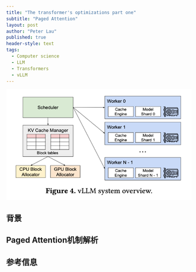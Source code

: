 ```yaml
---
title: "The transformer's optimizations part one"
subtitle: "Paged Attention"
layout: post
author: "Peter Lau"
published: true
header-style: text
tags:
  - Computer science
  - LLM
  - Transformers
  - vLLM 
---
```



<div>
  <img class="vLLM" src="/img/vllm/vLLM_system_overview.png" width="500" height="300" alt="vLLM system">
</div>

## 背景





## Paged Attention机制解析



## 参考信息

